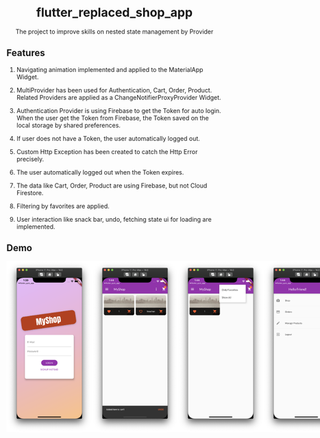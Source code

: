 <h1 align="center">flutter_replaced_shop_app</h1>
<div align="center">
    The project to improve skills on nested state management by Provider
</div>

## Features

1. Navigating animation implemented and applied to the MaterialApp Widget.

2. MultiProvider has been used for Authentication, Cart, Order, Product. Related Providers are applied as a ChangeNotifierProxyProvider Widget.

3. Authentication Provider is using Firebase to get the Token for auto login. When the user get the Token from Firebase, the Token saved on the local storage by shared preferences.

4. If user does not have a Token, the user automatically logged out.

5. Custom Http Exception has been created to catch the Http Error precisely.

6. The user automatically logged out when the Token expires.

7. The data like Cart, Order, Product are using Firebase, but not Cloud Firestore.

8. Filtering by favorites are applied.

9. User interaction like snack bar, undo, fetching state ui for loading are implemented.

## Demo

<div style="display:flex" align="center">
    <img src="images/1.png" alt="1" width="200"/>
    <img src="images/2.png" alt="2" width="200"/>
    <img src="images/3.png" alt="3" width="200"/>
    <img src="images/4.png" alt="4" width="200"/>
    <img src="images/5.png" alt="5" width="200"/>
    <img src="images/6.png" alt="6" width="200"/>
    <img src="images/7.png" alt="7" width="200"/>
</div>
